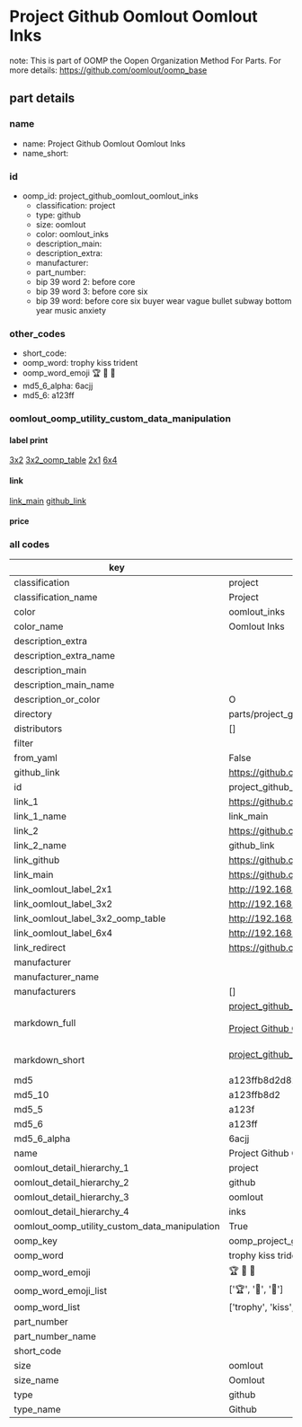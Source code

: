 # Project Github Oomlout Oomlout Inks  

note: This is part of OOMP the Oopen Organization Method For Parts. For more details: https://github.com/oomlout/oomp_base

##  part details





### name
* name: Project Github Oomlout Oomlout Inks
* name_short: 
### id
* oomp_id: project_github_oomlout_oomlout_inks
  * classification: project
  * type: github
  * size: oomlout
  * color: oomlout_inks
  * description_main: 
  * description_extra: 
  * manufacturer: 
  * part_number: 
  * bip 39 word 2: before core
  * bip 39 word 3: before core six
  * bip 39 word: before core six buyer wear vague bullet subway bottom year music anxiety

### other_codes
* short_code: 
* oomp_word: trophy kiss trident
* oomp_word_emoji :trophy: :kiss: :trident:
* md5_6_alpha: 6acjj
* md5_6: a123ff






### oomlout_oomp_utility_custom_data_manipulation
#### label print
[3x2](http://192.168.1.245:1112/?label=oomp%206acjj)
[3x2_oomp_table](http://192.168.1.107:1112/?label=oomp%206acjj)
[2x1](http://192.168.1.242:1112/?label=oomp%206acjj)
[6x4](http://192.168.1.55:1112/?label=oomp%206acjj)    

#### link

[link_main](https://github.com/oomlout/oomlout_oomp_current_version_messy/tree/main/parts/project_github_oomlout_oomlout_inks) [github_link](https://github.com/oomlout/oomlout_oomp_part_src/tree/main/parts/project_github_oomlout_oomlout_inks)                             

#### price







### all codes 
| key | value |  
| --- | --- |  
| classification | project |  
| classification_name | Project |  
| color | oomlout_inks |  
| color_name | Oomlout Inks |  
| description_extra |  |  
| description_extra_name |  |  
| description_main |  |  
| description_main_name |  |  
| description_or_color | O  |  
| directory | parts/project_github_oomlout_oomlout_inks |  
| distributors | [] |  
| filter |  |  
| from_yaml | False |  
| github_link | https://github.com/oomlout/oomlout_oomp_part_src/tree/main/parts/project_github_oomlout_oomlout_inks |  
| id | project_github_oomlout_oomlout_inks |  
| link_1 | https://github.com/oomlout/oomlout_oomp_current_version_messy/tree/main/parts/project_github_oomlout_oomlout_inks |  
| link_1_name | link_main |  
| link_2 | https://github.com/oomlout/oomlout_oomp_part_src/tree/main/parts/project_github_oomlout_oomlout_inks |  
| link_2_name | github_link |  
| link_github | https://github.com/oomlout/oomlout-INKS |  
| link_main | https://github.com/oomlout/oomlout_oomp_current_version_messy/tree/main/parts/project_github_oomlout_oomlout_inks |  
| link_oomlout_label_2x1 | http://192.168.1.242:1112/?label=oomp%206acjj |  
| link_oomlout_label_3x2 | http://192.168.1.245:1112/?label=oomp%206acjj |  
| link_oomlout_label_3x2_oomp_table | http://192.168.1.107:1112/?label=oomp%206acjj |  
| link_oomlout_label_6x4 | http://192.168.1.55:1112/?label=oomp%206acjj |  
| link_redirect | https://github.com/oomlout/oomlout-INKS |  
| manufacturer |  |  
| manufacturer_name |  |  
| manufacturers | [] |  
| markdown_full | [project_github_oomlout_oomlout_inks](https://github.com/oomlout/oomlout_oomp_current_version_messy/tree/main/parts/project_github_oomlout_oomlout_inks)<br>[](https://github.com/oomlout/oomlout_oomp_current_version_messy/tree/main/parts/project_github_oomlout_oomlout_inks)<br>[Project Github Oomlout Oomlout Inks](https://github.com/oomlout/oomlout_oomp_current_version_messy/tree/main/parts/project_github_oomlout_oomlout_inks)<br><br> |  
| markdown_short | [project_github_oomlout_oomlout_inks](https://github.com/oomlout/oomlout_oomp_current_version_messy/tree/main/parts/project_github_oomlout_oomlout_inks)<br><br> |  
| md5 | a123ffb8d2d823c7c2fc31f7938c10a1 |  
| md5_10 | a123ffb8d2 |  
| md5_5 | a123f |  
| md5_6 | a123ff |  
| md5_6_alpha | 6acjj |  
| name | Project Github Oomlout Oomlout Inks |  
| oomlout_detail_hierarchy_1 | project |  
| oomlout_detail_hierarchy_2 | github |  
| oomlout_detail_hierarchy_3 | oomlout |  
| oomlout_detail_hierarchy_4 | inks |  
| oomlout_oomp_utility_custom_data_manipulation | True |  
| oomp_key | oomp_project_github_oomlout_oomlout_inks |  
| oomp_word | trophy kiss trident |  
| oomp_word_emoji | :trophy: :kiss: :trident: |  
| oomp_word_emoji_list | [':trophy:', ':kiss:', ':trident:'] |  
| oomp_word_list | ['trophy', 'kiss', 'trident'] |  
| part_number |  |  
| part_number_name |  |  
| short_code |  |  
| size | oomlout |  
| size_name | Oomlout |  
| type | github |  
| type_name | Github |  
